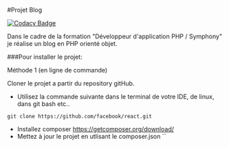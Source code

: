 #Projet Blog

[![Codacy Badge](https://api.codacy.com/project/badge/Grade/7402b90ba5a945abb2cf1ed766846380)](https://app.codacy.com/app/AlexandreTual/Blog?utm_source=github.com&utm_medium=referral&utm_content=AlexandreTual/Blog&utm_campaign=Badge_Grade_Dashboard)

Dans le cadre de la formation "Développeur d'application PHP / Symphony" 
je réalise un blog en PHP orienté objet.

###Pour installer le projet:

Méthode 1 (en ligne de commande)

Cloner le projet  a partir du repository gitHub.

* Utilisez la commande suivante dans le terminal de votre IDE, de linux, dans git bash etc..

`git clone https://github.com/facebook/react.git`

* Installez composer  https://getcomposer.org/download/
* Mettez à jour le projet en utlisant le composer.json ``





 
